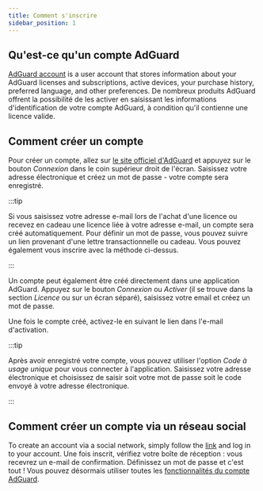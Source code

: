 ```yaml
---
title: Comment s'inscrire
sidebar_position: 1
---
```


## Qu'est-ce qu'un compte AdGuard

[AdGuard account](https://adguardaccount.com/) is a user account that stores information about your AdGuard licenses and subscriptions, active devices, your purchase history, preferred language, and other preferences. De nombreux produits AdGuard offrent la possibilité de les activer en saisissant les informations d'identification de votre compte AdGuard, à condition qu'il contienne une licence valide.

## Comment créer un compte

Pour créer un compte, allez sur [le site officiel d'AdGuard](https://adguard.com/welcome.html) et appuyez sur le bouton *Connexion* dans le coin supérieur droit de l'écran. Saisissez votre adresse électronique et créez un mot de passe - votre compte sera enregistré.

:::tip

Si vous saisissez votre adresse e-mail lors de l'achat d'une licence ou recevez en cadeau une licence liée à votre adresse e-mail, un compte sera créé automatiquement. Pour définir un mot de passe, vous pouvez suivre un lien provenant d'une lettre transactionnelle ou cadeau. Vous pouvez également vous inscrire avec la méthode ci-dessus.

:::

Un compte peut également être créé directement dans une application AdGuard. Appuyez sur le bouton *Connexion* ou *Activer* (il se trouve dans la section *Licence* ou sur un écran séparé), saisissez votre email et créez un mot de passe.

Une fois le compte créé, activez-le en suivant le lien dans l'e-mail d'activation.

:::tip

Après avoir enregistré votre compte, vous pouvez utiliser l'option *Code à usage unique* pour vous connecter à l'application. Saisissez votre adresse électronique et choisissez de saisir soit votre mot de passe soit le code envoyé à votre adresse électronique.

:::

## Comment créer un compte via un réseau social

To create an account via a social network, simply follow the [link](https://auth.adguardaccount.com/login.html) and log in to your account. Une fois inscrit, vérifiez votre boîte de réception : vous recevrez un e-mail de confirmation. Définissez un mot de passe et c'est tout ! Vous pouvez désormais utiliser toutes les [fonctionnalités du compte AdGuard](https://adguard.com/kb/general/account/features/).
